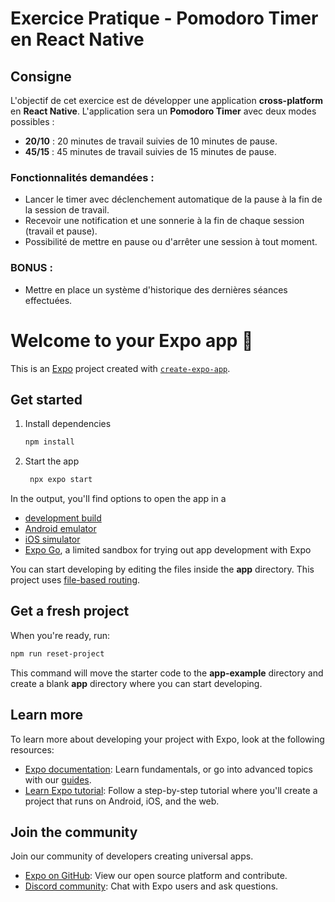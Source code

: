 # Exercice Pratique - Pomodoro Timer en React Native

## Consigne

L'objectif de cet exercice est de développer une application **cross-platform** en **React Native**. L'application sera un **Pomodoro Timer** avec deux modes possibles :

- **20/10** : 20 minutes de travail suivies de 10 minutes de pause.
- **45/15** : 45 minutes de travail suivies de 15 minutes de pause.

### Fonctionnalités demandées :

- Lancer le timer avec déclenchement automatique de la pause à la fin de la session de travail.
- Recevoir une notification et une sonnerie à la fin de chaque session (travail et pause).
- Possibilité de mettre en pause ou d'arrêter une session à tout moment.

### BONUS :

- Mettre en place un système d'historique des dernières séances effectuées.

# Welcome to your Expo app 👋

This is an [Expo](https://expo.dev) project created with [`create-expo-app`](https://www.npmjs.com/package/create-expo-app).

## Get started

1. Install dependencies

   ```bash
   npm install
   ```

2. Start the app

   ```bash
    npx expo start
   ```

In the output, you'll find options to open the app in a

- [development build](https://docs.expo.dev/develop/development-builds/introduction/)
- [Android emulator](https://docs.expo.dev/workflow/android-studio-emulator/)
- [iOS simulator](https://docs.expo.dev/workflow/ios-simulator/)
- [Expo Go](https://expo.dev/go), a limited sandbox for trying out app development with Expo

You can start developing by editing the files inside the **app** directory. This project uses [file-based routing](https://docs.expo.dev/router/introduction).

## Get a fresh project

When you're ready, run:

```bash
npm run reset-project
```

This command will move the starter code to the **app-example** directory and create a blank **app** directory where you can start developing.

## Learn more

To learn more about developing your project with Expo, look at the following resources:

- [Expo documentation](https://docs.expo.dev/): Learn fundamentals, or go into advanced topics with our [guides](https://docs.expo.dev/guides).
- [Learn Expo tutorial](https://docs.expo.dev/tutorial/introduction/): Follow a step-by-step tutorial where you'll create a project that runs on Android, iOS, and the web.

## Join the community

Join our community of developers creating universal apps.

- [Expo on GitHub](https://github.com/expo/expo): View our open source platform and contribute.
- [Discord community](https://chat.expo.dev): Chat with Expo users and ask questions.
